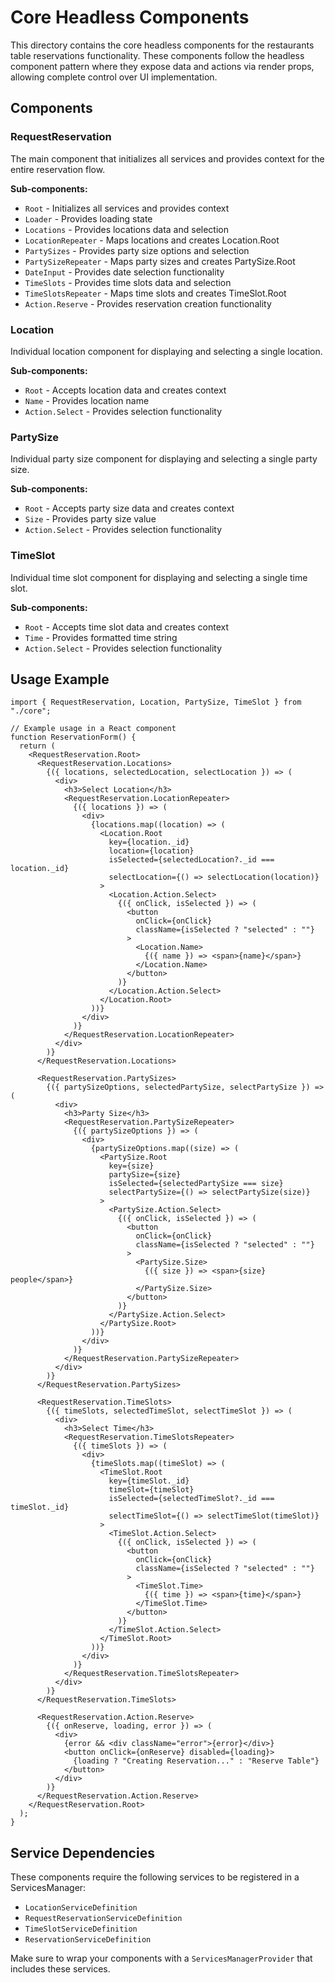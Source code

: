 # Core Headless Components

This directory contains the core headless components for the restaurants table reservations functionality. These components follow the headless component pattern where they expose data and actions via render props, allowing complete control over UI implementation.

## Components

### RequestReservation

The main component that initializes all services and provides context for the entire reservation flow.

**Sub-components:**

- `Root` - Initializes all services and provides context
- `Loader` - Provides loading state
- `Locations` - Provides locations data and selection
- `LocationRepeater` - Maps locations and creates Location.Root
- `PartySizes` - Provides party size options and selection
- `PartySizeRepeater` - Maps party sizes and creates PartySize.Root
- `DateInput` - Provides date selection functionality
- `TimeSlots` - Provides time slots data and selection
- `TimeSlotsRepeater` - Maps time slots and creates TimeSlot.Root
- `Action.Reserve` - Provides reservation creation functionality

### Location

Individual location component for displaying and selecting a single location.

**Sub-components:**

- `Root` - Accepts location data and creates context
- `Name` - Provides location name
- `Action.Select` - Provides selection functionality

### PartySize

Individual party size component for displaying and selecting a single party size.

**Sub-components:**

- `Root` - Accepts party size data and creates context
- `Size` - Provides party size value
- `Action.Select` - Provides selection functionality

### TimeSlot

Individual time slot component for displaying and selecting a single time slot.

**Sub-components:**

- `Root` - Accepts time slot data and creates context
- `Time` - Provides formatted time string
- `Action.Select` - Provides selection functionality

## Usage Example

```tsx
import { RequestReservation, Location, PartySize, TimeSlot } from "./core";

// Example usage in a React component
function ReservationForm() {
  return (
    <RequestReservation.Root>
      <RequestReservation.Locations>
        {({ locations, selectedLocation, selectLocation }) => (
          <div>
            <h3>Select Location</h3>
            <RequestReservation.LocationRepeater>
              {({ locations }) => (
                <div>
                  {locations.map((location) => (
                    <Location.Root
                      key={location._id}
                      location={location}
                      isSelected={selectedLocation?._id === location._id}
                      selectLocation={() => selectLocation(location)}
                    >
                      <Location.Action.Select>
                        {({ onClick, isSelected }) => (
                          <button
                            onClick={onClick}
                            className={isSelected ? "selected" : ""}
                          >
                            <Location.Name>
                              {({ name }) => <span>{name}</span>}
                            </Location.Name>
                          </button>
                        )}
                      </Location.Action.Select>
                    </Location.Root>
                  ))}
                </div>
              )}
            </RequestReservation.LocationRepeater>
          </div>
        )}
      </RequestReservation.Locations>

      <RequestReservation.PartySizes>
        {({ partySizeOptions, selectedPartySize, selectPartySize }) => (
          <div>
            <h3>Party Size</h3>
            <RequestReservation.PartySizeRepeater>
              {({ partySizeOptions }) => (
                <div>
                  {partySizeOptions.map((size) => (
                    <PartySize.Root
                      key={size}
                      partySize={size}
                      isSelected={selectedPartySize === size}
                      selectPartySize={() => selectPartySize(size)}
                    >
                      <PartySize.Action.Select>
                        {({ onClick, isSelected }) => (
                          <button
                            onClick={onClick}
                            className={isSelected ? "selected" : ""}
                          >
                            <PartySize.Size>
                              {({ size }) => <span>{size} people</span>}
                            </PartySize.Size>
                          </button>
                        )}
                      </PartySize.Action.Select>
                    </PartySize.Root>
                  ))}
                </div>
              )}
            </RequestReservation.PartySizeRepeater>
          </div>
        )}
      </RequestReservation.PartySizes>

      <RequestReservation.TimeSlots>
        {({ timeSlots, selectedTimeSlot, selectTimeSlot }) => (
          <div>
            <h3>Select Time</h3>
            <RequestReservation.TimeSlotsRepeater>
              {({ timeSlots }) => (
                <div>
                  {timeSlots.map((timeSlot) => (
                    <TimeSlot.Root
                      key={timeSlot._id}
                      timeSlot={timeSlot}
                      isSelected={selectedTimeSlot?._id === timeSlot._id}
                      selectTimeSlot={() => selectTimeSlot(timeSlot)}
                    >
                      <TimeSlot.Action.Select>
                        {({ onClick, isSelected }) => (
                          <button
                            onClick={onClick}
                            className={isSelected ? "selected" : ""}
                          >
                            <TimeSlot.Time>
                              {({ time }) => <span>{time}</span>}
                            </TimeSlot.Time>
                          </button>
                        )}
                      </TimeSlot.Action.Select>
                    </TimeSlot.Root>
                  ))}
                </div>
              )}
            </RequestReservation.TimeSlotsRepeater>
          </div>
        )}
      </RequestReservation.TimeSlots>

      <RequestReservation.Action.Reserve>
        {({ onReserve, loading, error }) => (
          <div>
            {error && <div className="error">{error}</div>}
            <button onClick={onReserve} disabled={loading}>
              {loading ? "Creating Reservation..." : "Reserve Table"}
            </button>
          </div>
        )}
      </RequestReservation.Action.Reserve>
    </RequestReservation.Root>
  );
}
```

## Service Dependencies

These components require the following services to be registered in a ServicesManager:

- `LocationServiceDefinition`
- `RequestReservationServiceDefinition`
- `TimeSlotServiceDefinition`
- `ReservationServiceDefinition`

Make sure to wrap your components with a `ServicesManagerProvider` that includes these services.

